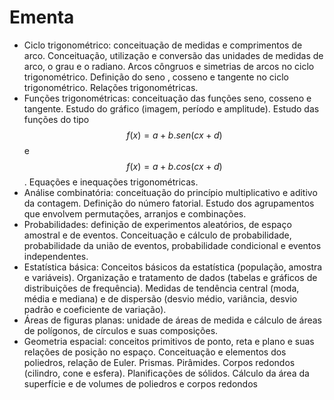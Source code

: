 # Ementa

- Ciclo trigonométrico: conceituação de medidas e comprimentos de arco. Conceituação, utilização e conversão das unidades de medidas de arco, o grau e o radiano. Arcos côngruos e simetrias de arcos no ciclo trigonométrico. Definição do seno , cosseno e
tangente no ciclo trigonométrico. Relações trigonométricas.
- Funções trigonométricas: conceituação das funções seno, cosseno e tangente. Estudo do gráfico (imagem, período e amplitude). Estudo das funções do tipo $$f(x) = a + b.sen(cx + d)$$ e $$f(x) = a + b.cos(cx + d)$$. Equações e inequações trigonométricas.
- Análise combinatória: conceituação do princípio multiplicativo e aditivo da contagem. Definição do número fatorial. Estudo dos agrupamentos que envolvem permutações, arranjos e combinações.
- Probabilidades: definição de experimentos aleatórios, de espaço amostral e de eventos. Conceituação e cálculo de probabilidade, probabilidade da união de eventos, probabilidade condicional e eventos independentes.
- Estatística básica: Conceitos básicos da estatística (população, amostra e variáveis). Organização e tratamento de dados (tabelas e gráficos de distribuições de frequência). Medidas de tendência central (moda, média e mediana) e de dispersão (desvio médio,
variância, desvio padrão e coeficiente de variação).
- Áreas de figuras planas: unidade de áreas de medida e cálculo de áreas de polígonos, de círculos e suas composições.
- Geometria espacial: conceitos primitivos de ponto, reta e plano e suas relações de posição no espaço. Conceituação e elementos dos poliedros, relação de Euler. Prismas. Pirâmides. Corpos redondos (cilindro, cone e esfera). Planificações de sólidos. Cálculo
da área da superfície e de volumes de poliedros e corpos redondos
